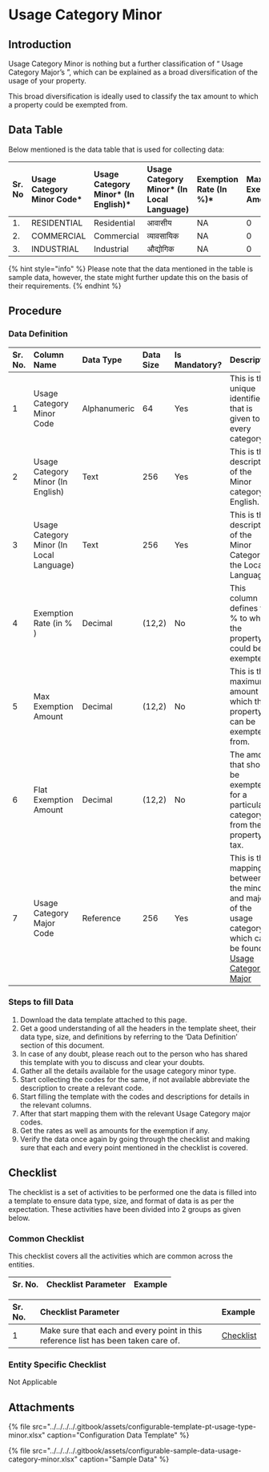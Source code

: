 # Usage Category Minor

## Introduction

Usage Category Minor is nothing but a further classification of “ Usage Category Major’s ”, which can be explained as a broad diversification of the usage of your property.

This broad diversification is ideally used to classify the tax amount to which a property could be exempted from.

## Data Table

Below mentioned is the data table that is used for collecting data:

| Sr. No | Usage Category Minor Code\* | Usage Category Minor\* \(In English\)\* | Usage Category Minor\* \(In Local Language\) | Exemption Rate \(In %\)\* | Max Exemption Amount | Flat Exemption Amount | Usage Category Major Code\* |
| :--- | :--- | :--- | :--- | :--- | :--- | :--- | :--- |
| 1. | RESIDENTIAL | Residential | आवासीय | NA | 0 | 0 | RESIDENTIAL |
| 2. | COMMERCIAL | Commercial | व्यावसायिक | NA | 0 | 0 | NONRESIDENTIAL |
| 3. | INDUSTRIAL | Industrial | औद्योगिक | NA | 0 | 0 | NONRESIDENTIAL |

{% hint style="info" %}
Please note that the data mentioned in the table is sample data, however, the state might further update this on the basis of their requirements.
{% endhint %}

## Procedure

### Data Definition

| Sr. No. | Column Name | Data Type | Data Size | Is Mandatory? | Description |
| :--- | :--- | :--- | :--- | :--- | :--- |
| 1 | Usage Category Minor Code | Alphanumeric | 64 | Yes | This is the unique identifier that is given to every category. |
| 2 | Usage Category Minor \(In English\) | Text | 256 | Yes | This is the description of the Minor category in English. |
| 3 | Usage Category Minor \(In Local Language\) | Text | 256 | Yes | This is the description of the Minor Category in the Local Language. |
| 4 | Exemption Rate \(in % \) | Decimal | \(12,2\) | No | This column defines the % to which the property could be exempted. |
| 5 | Max Exemption Amount | Decimal | \(12,2\) | No | This is the maximum amount which the property can be exempted from. |
| 6 | Flat Exemption Amount | Decimal | \(12,2\) | No | The amount that should be exempted for a particular category from the property tax. |
| 7 | Usage Category Major Code | Reference | 256 | Yes | This is the mapping between the minor’s and major’s of the usage category which can be found[ Usage Category Major](https://digit-discuss.atlassian.net/wiki/spaces/DO/pages/413958414/Usage+Category+Major) |

### Steps to fill Data

1. Download the data template attached to this page.
2. Get a good understanding of all the headers in the template sheet, their data type, size, and definitions by referring to the ‘Data Definition’ section of this document.
3. In case of any doubt, please reach out to the person who has shared this template with you to discuss and clear your doubts.
4. Gather all the details available for the usage category minor type.
5. Start collecting the codes for the same, if not available abbreviate the description to create a relevant code.
6. Start filling the template with the codes and descriptions for details in the relevant columns.
7. After that start mapping them with the relevant Usage Category major codes.
8. Get the rates as well as amounts for the exemption if any.
9. Verify the data once again by going through the checklist and making sure that each and every point mentioned in the checklist is covered.

## Checklist

The checklist is a set of activities to be performed one the data is filled into a template to ensure data type, size, and format of data is as per the expectation. These activities have been divided into 2 groups as given below.

### Common Checklist

This checklist covers all the activities which are common across the entities.

| Sr. No. | Checklist Parameter | Example |
| :--- | :--- | :--- |


| Sr. No. | Checklist Parameter | Example |
| :--- | :--- | :--- |
| 1 | Make sure that each and every point in this reference list has been taken care of. | [Checklist](https://digit-discuss.atlassian.net/wiki/spaces/DO/pages/502203140/Checklist) |

### Entity Specific Checklist

Not Applicable

## Attachments

{% file src="../../../../.gitbook/assets/configurable-template-pt-usage-type-minor.xlsx" caption="Configuration Data Template" %}

{% file src="../../../../.gitbook/assets/configurable-sample-data-usage-category-minor.xlsx" caption="Sample Data" %}

